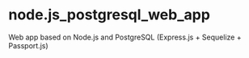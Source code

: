 # node.js_postgresql_web_app
Web app based on Node.js and PostgreSQL (Express.js + Sequelize + Passport.js)
